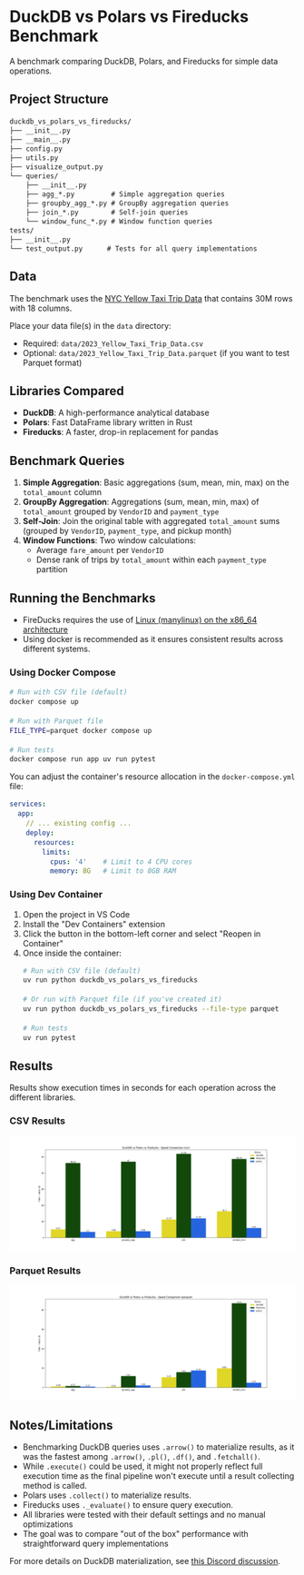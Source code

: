 # DuckDB vs Polars vs Fireducks Benchmark

A benchmark comparing DuckDB, Polars, and Fireducks for simple data operations.

## Project Structure

```
duckdb_vs_polars_vs_fireducks/
├── __init__.py
├── __main__.py
├── config.py
├── utils.py
├── visualize_output.py
└── queries/
    ├── __init__.py
    ├── agg_*.py         # Simple aggregation queries
    ├── groupby_agg_*.py # GroupBy aggregation queries
    ├── join_*.py        # Self-join queries
    └── window_func_*.py # Window function queries
tests/
├── __init__.py
└── test_output.py      # Tests for all query implementations
```

## Data
The benchmark uses the [NYC Yellow Taxi Trip Data](https://data.cityofnewyork.us/Transportation/2021-Yellow-Taxi-Trip-Data/m6nq-qud6/about_data) that contains 30M rows with 18 columns. 

Place your data file(s) in the `data` directory:
- Required: `data/2023_Yellow_Taxi_Trip_Data.csv`
- Optional: `data/2023_Yellow_Taxi_Trip_Data.parquet` (if you want to test Parquet format)

## Libraries Compared

- **DuckDB**: A high-performance analytical database
- **Polars**: Fast DataFrame library written in Rust
- **Fireducks**: A faster, drop-in replacement for pandas

## Benchmark Queries

1. **Simple Aggregation**: Basic aggregations (sum, mean, min, max) on the `total_amount` column
2. **GroupBy Aggregation**: Aggregations (sum, mean, min, max) of `total_amount` grouped by `VendorID` and `payment_type`
3. **Self-Join**: Join the original table with aggregated `total_amount` sums (grouped by `VendorID`, `payment_type`, and pickup month)
4. **Window Functions**: Two window calculations:
   - Average `fare_amount` per `VendorID`
   - Dense rank of trips by `total_amount` within each `payment_type` partition

## Running the Benchmarks

- FireDucks requires the use of [Linux (manylinux) on the x86_64 architecture](https://fireducks-dev.github.io/docs/get-started/)
- Using docker is recommended as it ensures consistent results across different systems.

### Using Docker Compose

```bash
# Run with CSV file (default)
docker compose up

# Run with Parquet file
FILE_TYPE=parquet docker compose up

# Run tests
docker compose run app uv run pytest
```

You can adjust the container's resource allocation in the `docker-compose.yml` file:

```yaml
services:
  app:
    // ... existing config ...
    deploy:
      resources:
        limits:
          cpus: '4'    # Limit to 4 CPU cores
          memory: 8G   # Limit to 8GB RAM
```

### Using Dev Container

1. Open the project in VS Code
2. Install the "Dev Containers" extension
3. Click the button in the bottom-left corner and select "Reopen in Container"
4. Once inside the container:
   ```bash
   # Run with CSV file (default)
   uv run python duckdb_vs_polars_vs_fireducks

   # Or run with Parquet file (if you've created it)
   uv run python duckdb_vs_polars_vs_fireducks --file-type parquet

   # Run tests
   uv run pytest
   ```

## Results

Results show execution times in seconds for each operation across the different libraries.

### CSV Results
![CSV Benchmark Results](./output_csv.png)

### Parquet Results
![Parquet Benchmark Results](./output_parquet.png)

## Notes/Limitations

- Benchmarking DuckDB queries uses `.arrow()` to materialize results, as it was the fastest among `.arrow()`, `.pl()`, `.df()`, and `.fetchall()`.
- While `.execute()` could be used, it might not properly reflect full execution time as the final pipeline won't execute until a result collecting method is called.
- Polars uses `.collect()` to materialize results.
- Fireducks uses `._evaluate()` to ensure query execution.
- All libraries were tested with their default settings and no manual optimizations
- The goal was to compare "out of the box" performance with straightforward query implementations

For more details on DuckDB materialization, see [this Discord discussion](https://discord.com/channels/909674491309850675/921100786098901042/1217841718066413648).
